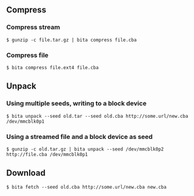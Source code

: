 
## Compress

### Compress stream
`$ gunzip -c file.tar.gz | bita compress file.cba`

### Compress file
`$ bita compress file.ext4 file.cba`

## Unpack
### Using multiple seeds, writing to a block device
`$ bita unpack --seed old.tar --seed old.cba http://some.url/new.cba /dev/mmcblk0p1`

### Using a streamed file and a block device as seed
`$ gunzip -c old.tar.gz | bita unpack --seed /dev/mmcblk0p2 http://file.cba /dev/mmcblk0p1`


## Download
`$ bita fetch --seed old.cba http://some.url/new.cba new.cba`
